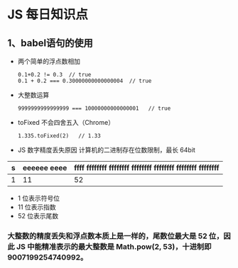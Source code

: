 # JS 每日知识点

## 1、babel语句的使用

- 两个简单的浮点数相加

  ```
  0.1+0.2 != 0.3  // true
  0.1 + 0.2 === 0.30000000000000004  // true
  ```

- 大整数运算

  ```
  9999999999999999 === 10000000000000001   // true
  ```

- toFixed 不会四舍五入（Chrome）

  ```
  1.335.toFixed(2)   // 1.33
  ```

- JS 数字精度丢失原因
  计算机的二进制存在位数限制，最长 64bit

| s   | eeeeee eeee | ffff ffffffff ffffffff ffffffff ffffffff ffffffff ffffffff |
| --- | ----------- | ---------------------------------------------------------- |
| 1   | 11          | 52                                                         |

- 1 位表示符号位
- 11 位表示指数
- 52 位表示尾数

### 大整数的精度丢失和浮点数本质上是一样的，尾数位最大是 52 位，因此 JS 中能精准表示的最大整数是 Math.pow(2, 53)，十进制即 9007199254740992。
